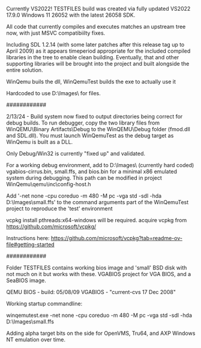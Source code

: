 ﻿Currently VS2022! TESTFILES build was created via fully updated
VS2022 17.9.0 Windows 11 26052 with the latest 26058 SDK.

All code that currently compiles and executes matches an upstream tree now, with 
just MSVC compatibiilty fixes.

Including SDL 1.2.14 (with some later patches after this release tag up to April 2009)
as it appears timeperiod appropriate for the included compiled libraries in the tree 
to enable clean building. Eventually, that and other supporting libraries will be brought
into the project and built alongside the entire solution.

WinQemu buils the dll, WinQemuTest builds the exe to actually use it

Hardcoded to use D:\Images\ for files.



############

2/13/24 - Build system now fixed to output directories being correct for debug builds. 
To run debugger, copy the two library files from WinQEMU\Binary Artifacts\Debug to the 
WinQEMU\Debug folder (fmod.dll and SDL.dll). You must launch WinQemuTest as the debug
target as WinQemu is built as a DLL.

Only Debug/Win32 is currently "fixed up" and validated. 

For a working debug environment, add to D:\Images\ (currently hard coded) vgabios-cirrus.bin, 
small.ffs, and bios.bin for a minimal x86 emulated system during debugging. This path can 
be modified in project WinQemu\qemu\inc\config-host.h

Add '-net none -cpu coreduo -m 480 -M pc -vga std -sdl -hda D:\Images\small.ffs'  to the
command arguments part of the WinQemuTest project to reproduce the 'test' environment

vcpkg install pthreads:x64-windows will be required. acquire vcpkg from
https://github.com/microsoft/vcpkg/ 

Instructions here: https://github.com/microsoft/vcpkg?tab=readme-ov-file#getting-started

############

Folder TESTFILES contains working bios image and 'small' BSD disk with not much on it
but works with these. VGABIOS project for VGA BIOS, and a SeaBIOS image.

QEMU BIOS - build: 05/08/09
VGABIOS - "current-cvs 17 Dec 2008"

Working startup commandline:

winqemutest.exe -net none -cpu coreduo -m 480 -M pc -vga std -sdl -hda D:\Images\small.ffs

Adding alpha target bits on the side for OpenVMS, Tru64, and AXP Windows NT emulation over time. 